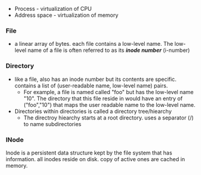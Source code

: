 - Process - virtualization of CPU
- Address space - virtualization of memory 

### File
- a linear array of bytes. each file contains a low-level name. The low-level name of a file is often referred to as its ***inode number*** (i-number) 
### Directory
- like a file, also has an inode number but its contents are specific. contains a list of (user-readable name, low-level name) pairs.
	- For example, a file is named called "foo" but has the low-level name "10". The directory that this file reside in would have an entry of ("foo","10") that maps the user readable name to the low-level name. 
- Directories within directories is called a directory tree/hiearchy
	- The directroy hiearchy starts at a root directory. uses a separator (/) to name subdirectories

### INode
Inode is a persistent data structure kept by the file system that has information. all inodes reside on disk. copy of active ones are cached in memory. 